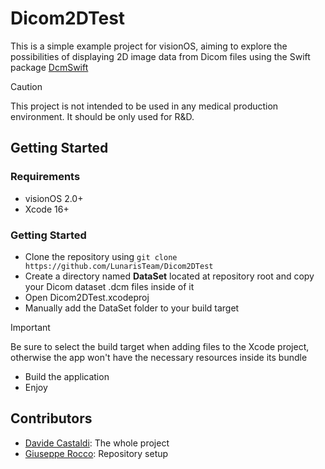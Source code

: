 # Dicom2DTest
This is a simple example project for visionOS, aiming to explore the possibilities of displaying 2D image data from Dicom files using the Swift package [DcmSwift](https://github.com/LunarisTeam/DcmSwift)

> [!CAUTION]
> This project is not intended to be used in any medical production environment. It should be only used for R&D.

## Getting Started
### Requirements
- visionOS 2.0+
- Xcode 16+

### Getting Started
- Clone the repository using ```git clone https://github.com/LunarisTeam/Dicom2DTest```
- Create a directory named <strong>DataSet</strong> located at repository root and copy your Dicom dataset .dcm files inside of it
- Open Dicom2DTest.xcodeproj
- Manually add the DataSet folder to your build target

> [!IMPORTANT]
> Be sure to select the build target when adding files to the Xcode project, otherwise the app won't have the necessary resources inside its bundle

- Build the application
- Enjoy

## Contributors
- [Davide Castaldi](https://github.com/Dave-Ed-Cast): The whole project
- [Giuseppe Rocco](https://github.com/iOmega8561): Repository setup
